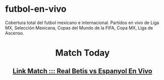 # futbol-en-vivo
Cobertura total del futbol mexicano e internacional. Partidos en vivo de Liga MX, Selección Mexicana, Copas del Mundo de la FIFA, Copa MX, Liga de Ascenso.

<center>
  
  <h1>Match Today</h1>


  <h2> <a href="/futbol-en-vivo/Real-Betis-vs-Espanyol-En-Vivo.html">Link Match ::: Real Betis vs Espanyol En Vivo</a></h2>
  
  
  </center>


